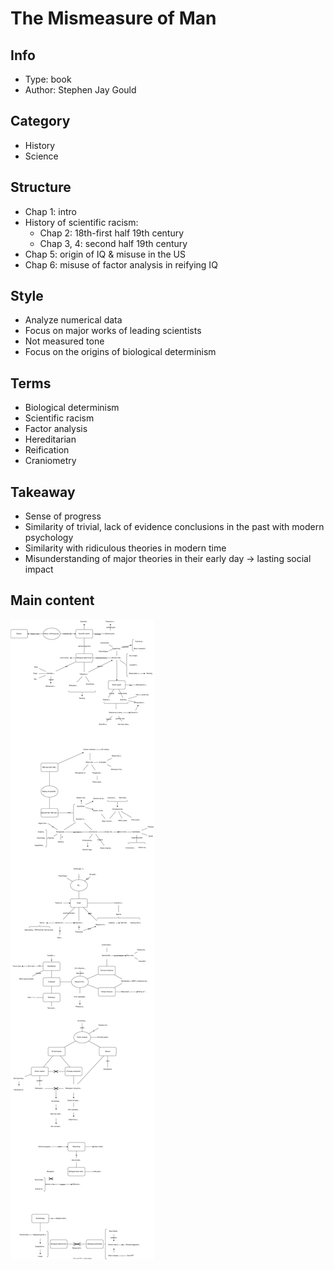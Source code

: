 # The Mismeasure of Man

## Info
- Type: book
- Author: Stephen Jay Gould

## Category
- History
- Science

## Structure
- Chap 1: intro
- History of scientific racism:
  - Chap 2: 18th-first half 19th century
  - Chap 3, 4: second half 19th century
- Chap 5: origin of IQ & misuse in the US
- Chap 6: misuse of factor analysis in reifying IQ

## Style
- Analyze numerical data
- Focus on major works of leading scientists
- Not measured tone
- Focus on the origins of biological determinism

## Terms
- Biological determinism
- Scientific racism
- Factor analysis
- Hereditarian
- Reification
- Craniometry

## Takeaway
- Sense of progress
- Similarity of trivial, lack of evidence conclusions in the past with modern psychology
- Similarity with ridiculous theories in modern time
- Misunderstanding of major theories in their early day -> lasting social impact

## Main content
<img src="./resources/the-mismeasure-of-man.drawio.svg">